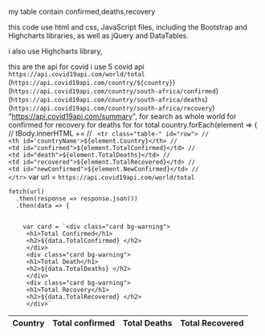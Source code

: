 my table contain confirmed,deaths,recovery
<table id="tablebody" >
    <thead>
      <tr>
        <th>Country</th>
        <th>Total confirmed</th>
        <th>Total Deaths</th>
        <th>Total Recovered</th>
      </tr>
    this code use 
  html and css, JavaScript files, including the Bootstrap and Highcharts libraries, as well as jQuery and DataTables.



     

 i also use  Highcharts library,

this are the api for covid i use 5 covid api 
`https://api.covid19api.com/world/total`
(`https://api.covid19api.com/country/${country}`)
(`https://api.covid19api.com/country/south-africa/confirmed`)
      (`https://api.covid19api.com/country/south-africa/deaths`)
      (`https://api.covid19api.com/country/south-africa/recovery`)
"https://api.covid19api.com/summary",
for search as whole world
for confirmed
for recovery
for deaths
for for total 
         country.forEach(element => {
//     tBody.innerHTML +=
//         ` <tr class="table-" id="row">
//                         <th id='countryName'>${element.Country}</th>
//                         <td id="confirmed">${element.TotalConfirmed}</td>
//                         <td id="death">${element.TotalDeaths}</td>
//                         <td id="recovered">${element.TotalRecovered}</td>
//                         <td id="newConfirmed">${element.NewConfirmed}</td>
//                     </tr>`
         var url = `https://api.covid19api.com/world/total`

    fetch(url)
      .then(response => response.json())
      .then(data => {
        
      
        var card = `<div class="card bg-warning">
         <h1>Total Confirmed</h1>
         <h2>${data.TotalConfirmed} </h2>
         </div>
         <div class="card bg-warning">
         <h1>Total Death</h1>
         <h2>${data.TotalDeaths} </h2>
         </div>
         <div class="card bg-warning">
         <h1>Total Recovery</h1>
         <h2>${data.TotalRecovered} </h2>
         </div>`



      
